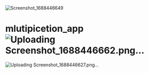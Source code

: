 ![Screenshot_1688446649](https://github.com/abhisatasiya/mlutipicetion_app/assets/131881195/e03726b7-4659-4ecf-a37b-8e341457d47e)
# mlutipicetion_app![Uploading Screenshot_1688446662.png…]()
![Uploading Screenshot_1688446627.png…]()
